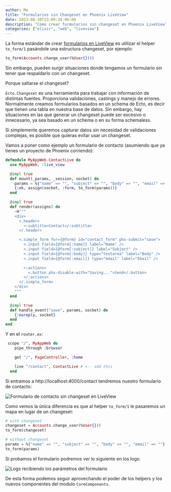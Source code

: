 ```yaml
---
author: Me
title: "Formularios sin Changeset en Phoenix LiveView"
date: 2023-08-30T23:09:34-06:00
description: "Como crear formularios sin changeset en Phoenix LiveView"
categories: ["elixir", "web", "liveview"]
---
```


La forma estándar de crear [formularios en LiveView](https://hexdocs.pm/phoenix_live_view/form-bindings.html) es utilizar el helper `to_form/1` pasándole una estructura changeset, por ejemplo:

```elixir
to_form(Accounts.change_user(%User{})))
```

Sin embargo, pueden surgir situaciones donde tengamos un formulario sin tener que respaldarlo con un changeset.

Porque saltarse el changeset?

`Ecto.Changeset` es una herramienta para trabajar con información de distintas fuentes. Proporciona validaciones, castings y manejo de errores. Normalmente creamos formularios basados en un schema de Ecto, es decir que tienen una tabla en nuestra base de datos. Sin embargo, hay situaciones en las que generar un changeset puede ser excesivo o innecesario, ya sea basado en un schema o en su forma schemaless. 

Si simplemente queremos capturar datos sin necesidad de validaciones complejas, es posible que quieras evitar usar un changeset.

Vamos a poner como ejemplo un formulario de contacto (asumiendo que ya tienes un proyecto de Phoenix corriendo):

```elixir
defmodule MyAppWeb.ContactLive do
  use MyAppWeb, :live_view

  @impl true
  def mount(_params, _session, socket) do
    params = %{"name" => "", "subject" => "", "body" => "", "email" => ""}
    {:ok, assign(socket, :form, to_form(params))}
  end

  @impl true
  def render(assigns) do
    ~H"""
    <div>
      <.header>
        <:subtitle>Contact</:subtitle>
      </.header>

      <.simple_form for={@form} id="contact_form" phx-submit="save">
        <.input field={@form[:name]} label="Name" />
        <.input field={@form[:subject]} label="Subject" />
        <.input field={@form[:body]} type="textarea" label="Body" />
        <.input field={@form[:email]} type="email" label="Email" />

        <:actions>
          <.button phx-disable-with="Saving...">Send</.button>
        </:actions>
      </.simple_form>
    </div>
    """
  end

  @impl true
  def handle_event("save", params, socket) do
    {:noreply, socket}
  end
end
```

Y en el `router.ex`:

```elixir
 scope "/", MyAppWeb do
    pipe_through :browser

    get "/", PageController, :home

    live "/contact", ContactLive # <-- add this
  end
```

Si entramos a http://localhost:4000/contact tendremos nuestro formulario de contacto:

![Formulario de contacto sin changeset en LiveView](https://res.cloudinary.com/escribocodigo/image/upload/v1693589107/phoenix_liveivew_contact_form_kg4srs.png)

Como vemos la única diferencia es que al helper `to_form/1` le pasaremos un mapa en lugar de un changeset:

```elixir
# with changeset
changeset = Accounts.change_user(%User{}))
to_form(changeset)

# without changeset
params = %{"name" => "", "subject" => "", "body" => "", "email" => ""}
to_form(params)
```

Si probamos el formulario podremos ver lo siguiente en los logs:

![Logs recibiendo los parámetros del formulario](https://res.cloudinary.com/escribocodigo/image/upload/v1693589447/logs_handle_event_save_form_without_changeset_udt2id.png)

De esta forma podemos seguir aprovechando el poder de los helpers y los nuevos componentes del modulo `CoreComponents`.
